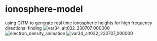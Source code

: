 # ionosphere-model
using GITM to generate real time ionospheric heights for high frequency directional finding
![var34_alt032_230707_000000](https://github.com/user-attachments/assets/44c4fa73-8729-468d-a94f-9093a6531053)
![electron_density_animation](https://github.com/user-attachments/assets/6cbf2607-182c-46ad-8aa4-f09fc54b1b45)
![var34_alt032_230707_000000](https://github.com/user-attachments/assets/925a93f3-c8bb-48de-9b60-f1b0f6d70928)
